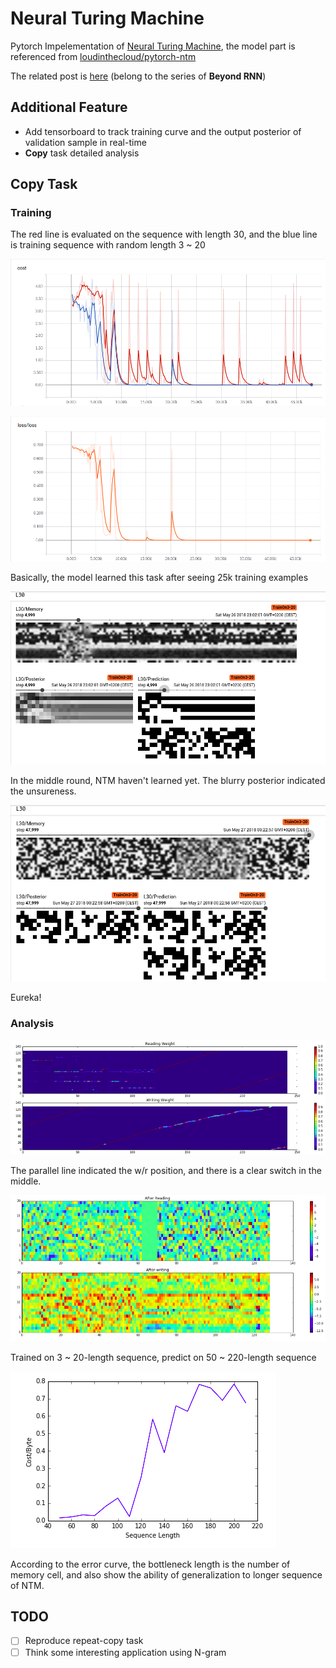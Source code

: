 Neural Turing Machine
======
Pytorch Impelementation of [Neural Turing Machine](NTM), the model part is
referenced from [loudinthecloud/pytorch-ntm](https://github.com/loudinthecloud/pytorch-ntm)

The related post is [here](https://sunprinces.github.io/learning/2018/05/beyond-rnn---lec1/) (belong to the series of **Beyond RNN**)

## Additional Feature

* Add tensorboard to track training curve and the output posterior of validation sample in real-time
* **Copy** task detailed analysis

## Copy Task

### Training

The red line is evaluated on the sequence with length 30, and the blue line is
training sequence with random length 3 ~ 20

![cost](/fig/0320-cost.png)

![loss](/fig/0320-loss-curve.png)

Basically, the model learned this task after seeing 25k training examples

![prediction in the middle round](/fig/0320-prediction-middle.png)

In the middle round, NTM haven't learned yet. The blurry posterior indicated the
unsureness.

![prediction in the final round](/fig/0320-prediction-final.png)

Eureka!

### Analysis

![R/W weight](/fig/head-weight.png)

The parallel line indicated the w/r position, and there is a clear switch in the
middle.

![Memory usage](/fig/memory-usage.png)

Trained on 3 ~ 20-length sequence, predict on 50 ~ 220-length sequence

![Error Curve](/fig/error-curve.png)

According to the error curve, the bottleneck length is the number of memory
cell, and also show the ability of generalization to longer sequence of NTM.

## TODO
- [ ] Reproduce repeat-copy task
- [ ] Think some interesting application using N-gram
